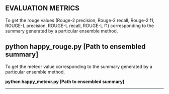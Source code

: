 **EVALUATION METRICS**
-----------------------------------------------------------------------------------------------
To get the rouge values (Rouge-2 precision, Rouge-2 recall, Rouge-2 f1, ROUGE-L precision, ROUGE-L recall, ROUGE-L f1) corresponding to the summary generated by a particular ensemble method,

**python happy_rouge.py [Path to ensembled summary]**
-----------------------------------------------------------------------------------------------

To get the meteor value corresponding to the summary generated by a particular ensemble method,

**python happy_meteor.py [Path to ensembled summary]**


-----------------------------------------------------------------------------------------------
